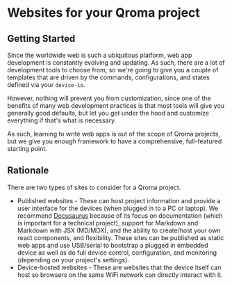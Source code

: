 # Websites for your Qroma project


## Getting Started

Since the worldwide web is such a ubiquitous platform, web app development is constantly evolving and updating. As such, there are a lot of development tools to choose from, so we're going to give you a couple of templates that are driven by the commands, configurations, and states defined via your `device-io`.

However, nothing will prevent you from customization, since one of the benefits of many web development practices is that most tools will give you generally good defaults, but let you get under the hood and customize everything if that's what is necessary.

As such, learning to write web apps is out of the scope of Qroma projects, but we give you enough framework to have a comprehensive, full-featured starting point.


## Rationale


There are two types of sites to consider for a Qroma project.
* Published websites - These can host project information and provide a user interface for the devices (when plugged in to a PC or laptop). We recommend [Docusaurus](https://docusaurus.io/) because of its focus on documentation (which is important for a technical project), support for Markdown and Markdown with JSX (MD/MDX), and the ability to create/host your own react components, and flexibility. These sites can be published as static web apps and use USB/serial to bootstrap a plugged in embedded device as well as do full device control, configuration, and monitoring (depending on your project's settings).
* Device-hosted websites - These are websites that the device itself can host so browsers on the same WiFi network can directly interact with it.
